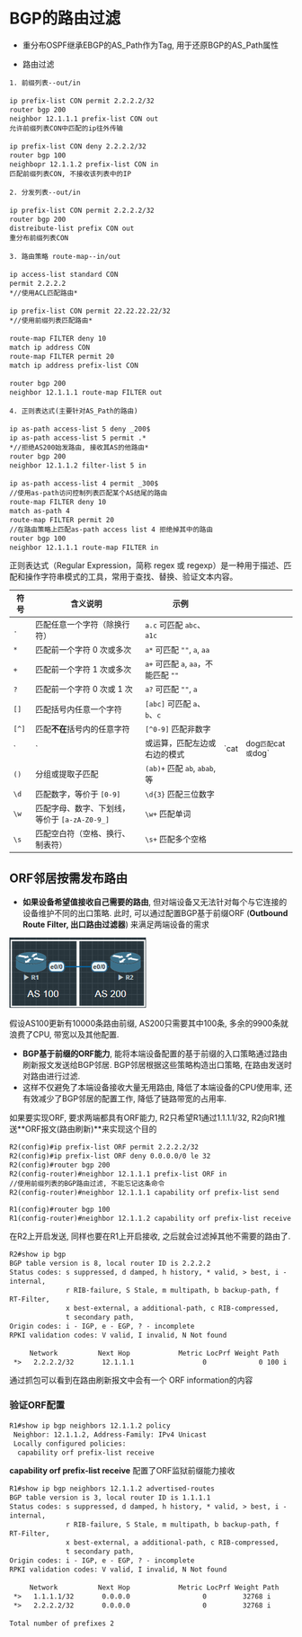 # BGP的路由过滤

- 重分布OSPF继承EBGP的AS_Path作为Tag, 用于还原BGP的AS_Path属性

- 路由过滤

```
1. 前缀列表--out/in

ip prefix-list CON permit 2.2.2.2/32
router bgp 200
neighbor 12.1.1.1 prefix-list CON out
允许前缀列表CON中匹配的ip往外传输

ip prefix-list CON deny 2.2.2.2/32
router bgp 100
neighbopr 12.1.1.2 prefix-list CON in
匹配前缀列表CON, 不接收该列表中的IP

2. 分发列表--out/in

ip prefix-list CON permit 2.2.2.2/32
router bgp 200
distreibute-list prefix CON out
重分布前缀列表CON

3. 路由策略 route-map--in/out

ip access-list standard CON
permit 2.2.2.2
*//使用ACL匹配路由*

ip prefix-list CON permit 22.22.22.22/32
*//使用前缀列表匹配路由*

route-map FILTER deny 10
match ip address CON
route-map FILTER permit 20
match ip address prefix-list CON

router bgp 200
neighbor 12.1.1.1 route-map FILTER out

4. 正则表达式(主要针对AS_Path的路由)

ip as-path access-list 5 deny _200$
ip as-path access-list 5 permit .*
*//拒绝AS200始发路由, 接收其AS的他路由*
router bgp 200
neighbor 12.1.1.2 filter-list 5 in

ip as-path access-list 4 permit _300$
//使用as-path访问控制列表匹配某个AS结尾的路由
route-map FILTER deny 10
match as-path 4
route-map FILTER permit 20
//在路由策略上匹配as-path access list 4 拒绝掉其中的路由
router bgp 100
neighbor 12.1.1.1 route-map FILTER in
```
正则表达式（Regular Expression，简称 regex 或 regexp）是一种用于描述、匹配和操作字符串模式的工具，常用于查找、替换、验证文本内容。

| 符号    | 含义说明                           | 示例                           |       |                    |
| ----- | ------------------------------ | ---------------------------- | ----- | ------------------ |
| `.`   | 匹配任意一个字符（除换行符）                 | `a.c` 可匹配 `abc`、`a1c`        |       |                    |
| `*`   | 匹配前一个字符 0 次或多次                 | `a*` 可匹配 `""`, `a`, `aa`     |       |                    |
| `+`   | 匹配前一个字符 1 次或多次                 | `a+` 可匹配 `a`, `aa`，不能匹配 `""` |       |                    |
| `?`   | 匹配前一个字符 0 次或 1 次               | `a?` 可匹配 `""`, `a`           |       |                    |
| `[]`  | 匹配括号内任意一个字符                    | `[abc]` 可匹配 `a`、`b`、`c`      |       |                    |
| `[^]` | 匹配**不在**括号内的任意字符               | `[^0-9]` 匹配非数字               |       |                    |
| \`    | \`                             | 或运算，匹配左边或右边的模式               | \`cat | dog`匹配`cat`或`dog\` |
| `()`  | 分组或提取子匹配                       | `(ab)+` 匹配 `ab`, `abab`, 等   |       |                    |
| `\d`  | 匹配数字，等价于 `[0-9]`               | `\d{3}` 匹配三位数字               |       |                    |
| `\w`  | 匹配字母、数字、下划线，等价于 `[a-zA-Z0-9_]` | `\w+` 匹配单词                   |       |                    |
| `\s`  | 匹配空白符（空格、换行、制表符）               | `\s+` 匹配多个空格                 |       |                    |

## ORF邻居按需发布路由

- **如果设备希望值接收自己需要的路由**, 但对端设备又无法针对每个与它连接的设备维护不同的出口策略. 此时, 可以通过配置BGP基于前缀ORF (**Outbound Route Filter, 出口路由过滤器**) 来满足两端设备的需求

![](image\BGP\280701.png)

假设AS100更新有10000条路由前缀, AS200只需要其中100条, 多余的9900条就浪费了CPU, 带宽以及其他配置.

- **BGP基于前缀的ORF能力**, 能将本端设备配置的基于前缀的入口策略通过路由刷新报文发送给BGP邻居. BGP邻居根据这些策略构造出口策略, 在路由发送时对路由进行过滤.
- 这样不仅避免了本端设备接收大量无用路由, 降低了本端设备的CPU使用率, 还有效减少了BGP邻居的配置工作, 降低了链路带宽的占用率.

如果要实现ORF, 要求两端都具有ORF能力, R2只希望R1通过1.1.1.1/32, R2向R1推送**ORF报文(路由刷新)**来实现这个目的

```
R2(config)#ip prefix-list ORF permit 2.2.2.2/32
R2(config)#ip prefix-list ORF deny 0.0.0.0/0 le 32
R2(config)#router bgp 200
R2(config-router)#neighbor 12.1.1.1 prefix-list ORF in
//使用前缀列表的BGP路由过滤, 不能忘记这条命令
R2(config-router)#neighbor 12.1.1.1 capability orf prefix-list send
```

```
R1(config)#router bgp 100
R1(config-router)#neighbor 12.1.1.2 capability orf prefix-list receive
```

在R2上开启发送, 同样也要在R1上开启接收, 之后就会过滤掉其他不需要的路由了.

```
R2#show ip bgp
BGP table version is 8, local router ID is 2.2.2.2
Status codes: s suppressed, d damped, h history, * valid, > best, i - internal,
              r RIB-failure, S Stale, m multipath, b backup-path, f RT-Filter,
              x best-external, a additional-path, c RIB-compressed,
              t secondary path,
Origin codes: i - IGP, e - EGP, ? - incomplete
RPKI validation codes: V valid, I invalid, N Not found

     Network          Next Hop            Metric LocPrf Weight Path
 *>   2.2.2.2/32       12.1.1.1                 0             0 100 i
 ```

通过抓包可以看到在路由刷新报文中会有一个 ORF information的内容

### 验证ORF配置
```
R1#show ip bgp neighbors 12.1.1.2 policy
 Neighbor: 12.1.1.2, Address-Family: IPv4 Unicast
 Locally configured policies:
  capability orf prefix-list receive
```

**capability orf prefix-list receive** 配置了ORF监狱前缀能力接收

```
R1#show ip bgp neighbors 12.1.1.2 advertised-routes
BGP table version is 3, local router ID is 1.1.1.1
Status codes: s suppressed, d damped, h history, * valid, > best, i - internal,
              r RIB-failure, S Stale, m multipath, b backup-path, f RT-Filter,
              x best-external, a additional-path, c RIB-compressed,
              t secondary path,
Origin codes: i - IGP, e - EGP, ? - incomplete
RPKI validation codes: V valid, I invalid, N Not found

     Network          Next Hop            Metric LocPrf Weight Path
 *>   1.1.1.1/32       0.0.0.0                  0         32768 i
 *>   2.2.2.2/32       0.0.0.0                  0         32768 i

Total number of prefixes 2
```


